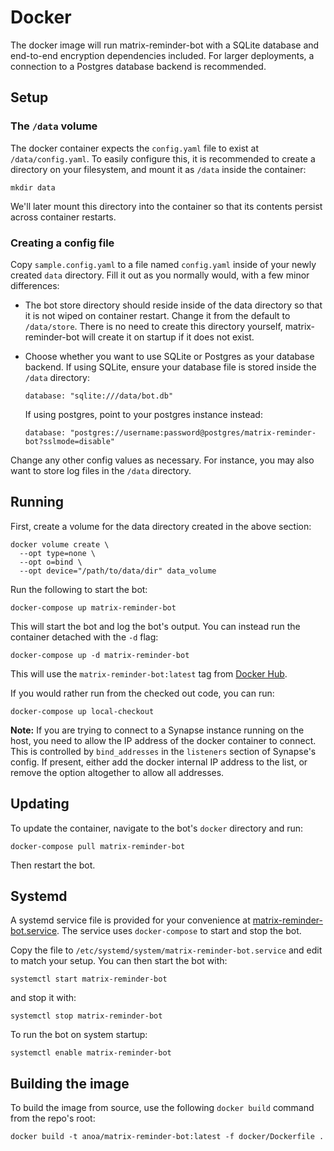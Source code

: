 # Docker

The docker image will run matrix-reminder-bot with a SQLite database and
end-to-end encryption dependencies included. For larger deployments, a
connection to a Postgres database backend is recommended.

## Setup

### The `/data` volume

The docker container expects the `config.yaml` file to exist at
`/data/config.yaml`. To easily configure this, it is recommended to create a
directory on your filesystem, and mount it as `/data` inside the container:

```
mkdir data
```

We'll later mount this directory into the container so that its contents
persist across container restarts.

### Creating a config file

Copy `sample.config.yaml` to a file named `config.yaml` inside of your newly
created `data` directory. Fill it out as you normally would, with a few minor
differences:

* The bot store directory should reside inside of the data directory so that it
  is not wiped on container restart. Change it from the default to `/data/store`.
  There is no need to create this directory yourself, matrix-reminder-bot will
  create it on startup if it does not exist.

* Choose whether you want to use SQLite or Postgres as your database backend. If
  using SQLite, ensure your database file is stored inside the `/data` directory:

  ```
  database: "sqlite:///data/bot.db"
  ```

  If using postgres, point to your postgres instance instead:

  ```
  database: "postgres://username:password@postgres/matrix-reminder-bot?sslmode=disable"
  ```

Change any other config values as necessary. For instance, you may also want to
store log files in the `/data` directory.

## Running

First, create a volume for the data directory created in the above section:

```
docker volume create \
  --opt type=none \
  --opt o=bind \
  --opt device="/path/to/data/dir" data_volume
```

Run the following to start the bot:

```
docker-compose up matrix-reminder-bot
```

This will start the bot and log the bot's output. You can instead run the container detached
with the `-d` flag:

```
docker-compose up -d matrix-reminder-bot
```

This will use the `matrix-reminder-bot:latest` tag from
[Docker Hub](https://hub.docker.com/anoa/matrix-reminder-bot).

If you would rather run from the checked out code, you can run:

```
docker-compose up local-checkout
```

**Note:** If you are trying to connect to a Synapse instance running on the
host, you need to allow the IP address of the docker container to connect. This
is controlled by `bind_addresses` in the `listeners` section of Synapse's
config. If present, either add the docker internal IP address to the list, or
remove the option altogether to allow all addresses.

## Updating

To update the container, navigate to the bot's `docker` directory and run:

```
docker-compose pull matrix-reminder-bot
```

Then restart the bot.

## Systemd

A systemd service file is provided for your convenience at
[matrix-reminder-bot.service](matrix-reminder-bot.service). The service uses
`docker-compose` to start and stop the bot.

Copy the file to `/etc/systemd/system/matrix-reminder-bot.service` and edit to
match your setup. You can then start the bot with:

```
systemctl start matrix-reminder-bot
```

and stop it with:

```
systemctl stop matrix-reminder-bot
```

To run the bot on system startup:

```
systemctl enable matrix-reminder-bot
```

## Building the image

To build the image from source, use the following `docker build` command from
the repo's root:

```
docker build -t anoa/matrix-reminder-bot:latest -f docker/Dockerfile .
```
